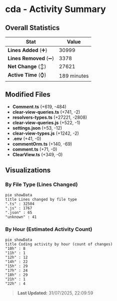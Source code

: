 # cda - Activity Summary 

## Overall Statistics

| Stat                   | Value                                                             |
| ---------------------- | ----------------------------------------------------------------- |
| **Lines Added** (➕)   | 30999                                          |
| **Lines Removed** (➖) | 3378                                        |
| **Net Change** (↕)    | 27621                |
| **Active Time** (⌚)   | 189 minutes |


## Modified Files
- **Comment.ts** (+619, -484)
- **clear-view-queries.ts** (+741, -2)
- **resolvers-types.ts** (+27221, -2808)
- **clear-view-queries.js** (+522, -1)
- **settings.json** (+53, -12)
- **clear-view-types.js** (+1242, -2)
- **.env** (+41, -0)
- **commentOrm.ts** (+140, -69)
- **comment.ts** (+71, -0)
- **ClearView.ts** (+349, -0)

## Visualizations

### By File Type (Lines Changed)

```mermaid
pie showData
title Lines changed by file type
".ts" : 32504
".js" : 1767
".json" : 65
"unknown" : 41
```

### By Hour (Estimated Activity Count)

```mermaid
pie showData
title Coding activity by hour (count of changes)
"10h" : 8
"11h" : 1
"12h" : 12
"14h" : 22
"15h" : 29
"17h" : 24
"18h" : 29
"21h" : 1
"22h" : 4
```


> **Last Updated:** 31/07/2025, 22:09:59